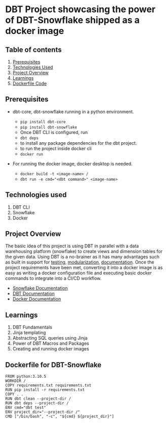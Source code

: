 # DBT Project showcasing the power of DBT-Snowflake shipped as a docker image

## Table of contents

1. [Prerequisites](#prerequisites)
1. [Technologies Used](#technologies-used)
1. [Project Overview](#project-overview)
1. [Learnings](#learnings)
1. [Dockerfile Code](#dockerfile)

## Prerequisites

-   dbt-core, dbt-snowflake running in a python environment.

    -   `pip install dbt-core`
    -   `pip install dbt-snowflake`
    -   Once DBT CLI is configured, run
    -   `dbt deps`
    -   to install any package dependencies for the dbt project.
    -   to run the project inside docker cli
    -   `docker run`

-   For running the docker image, docker desktop is needed.

    -   `docker build -t <image-name> /`
    -   `dbt run -e cmd="<dbt command>" <image-name>`

## Technologies used

1. DBT CLI
2. Snowflake
3. Docker

## Project Overview

The basic idea of this project is using DBT in parallel with a data warehousing platform (snowflake) to create views and dimension tables for the given data. Using DBT is a no-brainer as it has many advantages such as built in support for [testing](https://docs.getdbt.com/docs/building-a-dbt-project/tests), [modularization](https://docs.getdbt.com/docs/building-a-dbt-project/building-models), [documentation](https://docs.getdbt.com/docs/building-a-dbt-project/documentation). Once the project requirements have been met, converting it into a docker image is as easy as writing a docker configuration file and executing basic docker commands to integrate into a CI/CD workflow.

-   [Snowflake Documentation](https://docs.snowflake.com/en/user-guide-intro.html)
-   [DBT Documentation](https://docs.getdbt.com/docs/introduction)
-   [Docker Documentation](https://docs.docker.com/get-started/overview/)

## Learnings

1. DBT Fundamentals
2. Jinja templating
3. Abstracting SQL queries using Jinja
4. Power of DBT Macros and Packages
5. Creating and running docker images

## Dockerfile for DBT-Snowflake

```
FROM python:3.10.5
WORKDIR /
COPY requirements.txt requirements.txt
RUN pip install -r requirements.txt
COPY . .
RUN dbt clean --project-dir /
RUN dbt deps --project-dir /
ENV cmd="dbt test"
ENV project_dir="--project-dir /"
CMD ["/bin/bash", "-c", "${cmd} ${project_dir}"]
```
